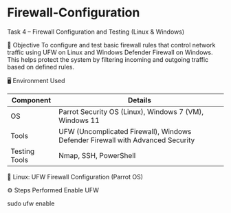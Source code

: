 # Firewall-Configuration
Task 4 – Firewall Configuration and Testing (Linux &amp; Windows)

🎯 Objective
To configure and test basic firewall rules that control network traffic using UFW on Linux and Windows Defender Firewall on Windows. 
This helps protect the system by filtering incoming and outgoing traffic based on defined rules.

🖥️ Environment Used

| Component     | Details                                                                        |
| ------------- | ------------------------------------------------------------------------------ |
| OS            | Parrot Security OS (Linux), Windows 7 (VM), Windows 11                         |
| Tools         | UFW (Uncomplicated Firewall), Windows Defender Firewall with Advanced Security |
| Testing Tools | Nmap, SSH, PowerShell                                                          |


🐧 Linux: UFW Firewall Configuration (Parrot OS)

⚙️ Steps Performed
Enable UFW
  
  sudo ufw enable


